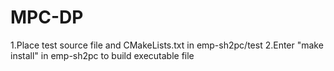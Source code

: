 # MPC-DP
1.Place test source file and CMakeLists.txt in emp-sh2pc/test
2.Enter "make install" in emp-sh2pc to build executable file

	
